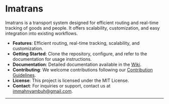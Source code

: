 # Imatrans

Imatrans is a transport system designed for efficient routing and real-time tracking of goods and people. 
It offers scalability, customization, and easy integration into existing workflows.

- **Features**: Efficient routing, real-time tracking, scalability, and customization.
- **Getting Started**: Clone the repository, configure, and refer to the documentation for usage instructions.
- **Documentation**: Detailed documentation available in the [Wiki](https://github.com/Immaculate5/Imatrans/wiki).
- **Contributing**: We welcome contributions following our [Contribution Guidelines](CONTRIBUTING.md).
- **License**: This project is licensed under the MIT License.
- **Contact**: For inquiries or support, contact us at immahnyambuh@gmail.com.

---
